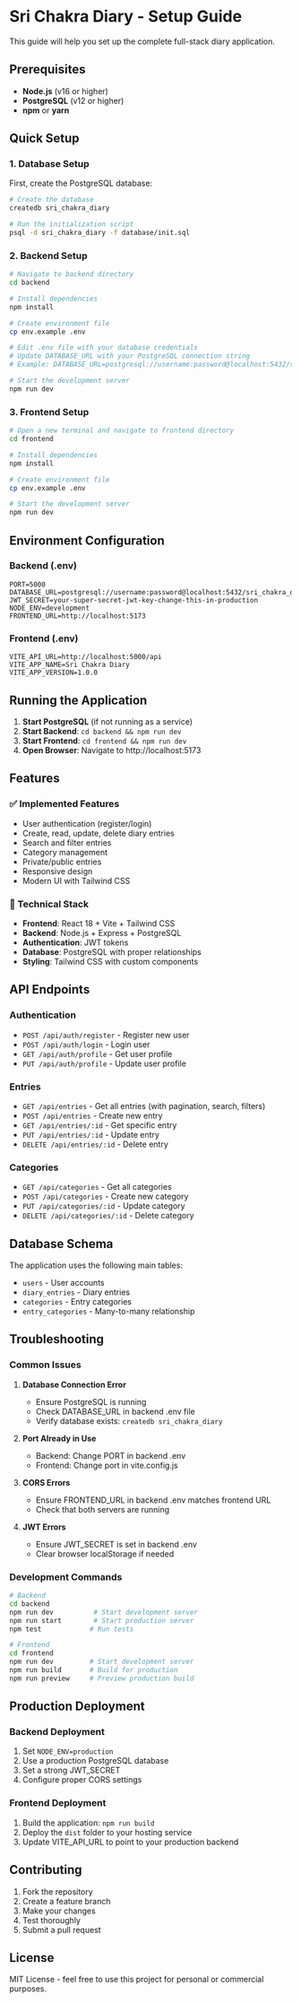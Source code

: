 # Sri Chakra Diary - Setup Guide

This guide will help you set up the complete full-stack diary application.

## Prerequisites

- **Node.js** (v16 or higher)
- **PostgreSQL** (v12 or higher)
- **npm** or **yarn**

## Quick Setup

### 1. Database Setup

First, create the PostgreSQL database:

```bash
# Create the database
createdb sri_chakra_diary

# Run the initialization script
psql -d sri_chakra_diary -f database/init.sql
```

### 2. Backend Setup

```bash
# Navigate to backend directory
cd backend

# Install dependencies
npm install

# Create environment file
cp env.example .env

# Edit .env file with your database credentials
# Update DATABASE_URL with your PostgreSQL connection string
# Example: DATABASE_URL=postgresql://username:password@localhost:5432/sri_chakra_diary

# Start the development server
npm run dev
```

### 3. Frontend Setup

```bash
# Open a new terminal and navigate to frontend directory
cd frontend

# Install dependencies
npm install

# Create environment file
cp env.example .env

# Start the development server
npm run dev
```

## Environment Configuration

### Backend (.env)
```env
PORT=5000
DATABASE_URL=postgresql://username:password@localhost:5432/sri_chakra_diary
JWT_SECRET=your-super-secret-jwt-key-change-this-in-production
NODE_ENV=development
FRONTEND_URL=http://localhost:5173
```

### Frontend (.env)
```env
VITE_API_URL=http://localhost:5000/api
VITE_APP_NAME=Sri Chakra Diary
VITE_APP_VERSION=1.0.0
```

## Running the Application

1. **Start PostgreSQL** (if not running as a service)
2. **Start Backend**: `cd backend && npm run dev`
3. **Start Frontend**: `cd frontend && npm run dev`
4. **Open Browser**: Navigate to http://localhost:5173

## Features

### ✅ Implemented Features
- User authentication (register/login)
- Create, read, update, delete diary entries
- Search and filter entries
- Category management
- Private/public entries
- Responsive design
- Modern UI with Tailwind CSS

### 🔧 Technical Stack
- **Frontend**: React 18 + Vite + Tailwind CSS
- **Backend**: Node.js + Express + PostgreSQL
- **Authentication**: JWT tokens
- **Database**: PostgreSQL with proper relationships
- **Styling**: Tailwind CSS with custom components

## API Endpoints

### Authentication
- `POST /api/auth/register` - Register new user
- `POST /api/auth/login` - Login user
- `GET /api/auth/profile` - Get user profile
- `PUT /api/auth/profile` - Update user profile

### Entries
- `GET /api/entries` - Get all entries (with pagination, search, filters)
- `POST /api/entries` - Create new entry
- `GET /api/entries/:id` - Get specific entry
- `PUT /api/entries/:id` - Update entry
- `DELETE /api/entries/:id` - Delete entry

### Categories
- `GET /api/categories` - Get all categories
- `POST /api/categories` - Create new category
- `PUT /api/categories/:id` - Update category
- `DELETE /api/categories/:id` - Delete category

## Database Schema

The application uses the following main tables:
- `users` - User accounts
- `diary_entries` - Diary entries
- `categories` - Entry categories
- `entry_categories` - Many-to-many relationship

## Troubleshooting

### Common Issues

1. **Database Connection Error**
   - Ensure PostgreSQL is running
   - Check DATABASE_URL in backend .env file
   - Verify database exists: `createdb sri_chakra_diary`

2. **Port Already in Use**
   - Backend: Change PORT in backend .env
   - Frontend: Change port in vite.config.js

3. **CORS Errors**
   - Ensure FRONTEND_URL in backend .env matches frontend URL
   - Check that both servers are running

4. **JWT Errors**
   - Ensure JWT_SECRET is set in backend .env
   - Clear browser localStorage if needed

### Development Commands

```bash
# Backend
cd backend
npm run dev          # Start development server
npm run start        # Start production server
npm test            # Run tests

# Frontend
cd frontend
npm run dev         # Start development server
npm run build       # Build for production
npm run preview     # Preview production build
```

## Production Deployment

### Backend Deployment
1. Set `NODE_ENV=production`
2. Use a production PostgreSQL database
3. Set a strong JWT_SECRET
4. Configure proper CORS settings

### Frontend Deployment
1. Build the application: `npm run build`
2. Deploy the `dist` folder to your hosting service
3. Update VITE_API_URL to point to your production backend

## Contributing

1. Fork the repository
2. Create a feature branch
3. Make your changes
4. Test thoroughly
5. Submit a pull request

## License

MIT License - feel free to use this project for personal or commercial purposes.
